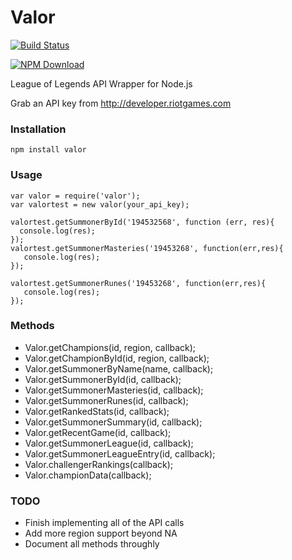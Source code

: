 Valor
=====
[![Build Status](https://travis-ci.org/ashishdatta/Valor.svg?branch=master)](https://travis-ci.org/ashishdatta/Valor)

[![NPM Download](https://nodei.co/npm/valor.png?downloads=true)](https://www.npmjs.org/package/valor)

League of Legends API Wrapper for Node.js

Grab an API key from http://developer.riotgames.com
### Installation
```
npm install valor
```
### Usage
```
var valor = require('valor');
var valortest = new valor(your_api_key);

valortest.getSummonerById('194532568', function (err, res){
  console.log(res);
});
valortest.getSummonerMasteries('19453268', function(err,res){
   console.log(res);
});

valortest.getSummonerRunes('19453268', function(err,res){
   console.log(res);
});

```


### Methods
- Valor.getChampions(id, region, callback);
- Valor.getChampionById(id, region, callback);
- Valor.getSummonerByName(name, callback);
- Valor.getSummonerById(id, callback);
- Valor.getSummonerMasteries(id, callback);
- Valor.getSummonerRunes(id, callback);
- Valor.getRankedStats(id, callback);
- Valor.getSummonerSummary(id, callback);
- Valor.getRecentGame(id, callback);
- Valor.getSummonerLeague(id, callback);
- Valor.getSummonerLeagueEntry(id, callback);
- Valor.challengerRankings(callback);
- Valor.championData(callback);

### TODO
- Finish implementing all of the API calls
- Add more region support beyond NA
- Document all methods throughly
